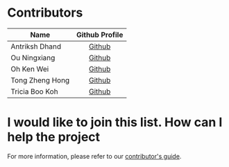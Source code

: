 # Contributors

Name | Github Profile
---|:---:
Antriksh Dhand | [Github](https://github.com/antrikshdhand/)
Ou Ningxiang | [Github](https://github.com/onx001/)
Oh Ken Wei | [Github](https://github.com/ken-ruster/)
Tong Zheng Hong | [Github](https://://github.com/TongZhengHong/)
Tricia Boo Koh | [Github](https://://github.com/TriciaBK/)
# I would like to join this list. How can I help the project


For more information, please refer to our [contributor's guide](README.md#contributing).
